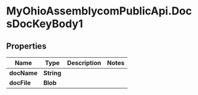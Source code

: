 # MyOhioAssemblycomPublicApi.DocsDocKeyBody1

## Properties
Name | Type | Description | Notes
------------ | ------------- | ------------- | -------------
**docName** | **String** |  | 
**docFile** | **Blob** |  | 
